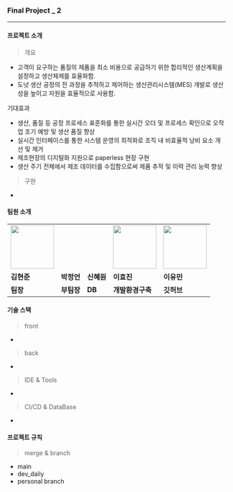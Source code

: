 ### Final Project _ 2 


---


#### 프로젝트 소개


>개요

- 고객이 요구하는 품질의 제품을 최소 비용으로 공급하기 위한 합리적인 생산계획을 설정하고 생산체제를 효율화함.
- 도넛 생산 공정의 전 과정을 추적하고 제어하는 생산관리시스템(MES) 개발로 생산성을 높이고 자원을 효율적으로 사용함.

기대효과

- 생산, 품질 등 공정 프로세스 표준화를 통한 실시간 오더 및 프로세스 확인으로 오작업 조기 예방 및 생산 품질 향상
- 실시간 인터페이스를 통한 시스템 운영의 최적화로 조직 내 비효율적 낭비 요소 개선 및 제거
- 제조현장의 디지털화 지원으로 paperless 현장 구현
- 생산 주기 전체에서 제조 데이터를 수집함으로써 제품 추적 및 이력 관리 능력 향상

>구현

-


#### 팀원 소개
<table>
  <tr>
    <td>
        <a href="https://github.com/kimhj365">
            <img src="https://github.com/LeeeYumin/best_donut/assets/152114081/babd1c36-d794-4ff2-8eee-2395c81eb13a.png" width="100" height="100">
        </a>
    </td>
    <td>
        <a href="https://github.com/qpqp12121">
            <img src="">
        </a>
    </td>
    <td>
        <a href="https://github.com/shinhw91">
            <img src="">
        </a>
    </td>
    <td>
        <a href="https://github.com/codenamehj">
            <img src="https://github.com/LeeeYumin/best_donut/assets/152114081/5085c2ec-55e8-485b-b669-03f08a579597.png" width="100" height="100">
        </a>
    </td>
    <td>
        <a href="https://github.com/LeeeYumin">
            <img src="https://github.com/LeeeYumin/ilggijang/assets/152114081/15340e5e-ba1b-4eb3-acb3-82e07fd90cab.png" width="100" height="100">
        </a>
    </td>
  </tr>
  <tr>
    <td><b>김현준</b></td>
    <td><b>박정언</b></td>
    <td><b>신혜원</b></td>
    <td><b>이효진</b></td>
    <td><b>이유민</b></td>
  </tr>
  <tr>
    <td><b>팀장</b></td>
    <td><b>부팀장</b></td>
    <td><b>DB</b></td>
    <td><b>개발환경구축</b></td>
    <td><b>깃허브</b></td>
  </tr>
</table>


#### 기술 스택


>front

-

>back

-

>IDE & Tools

-

>CI/CD & DataBase

-

#### 프로젝트 규칙

> merge & branch

- main
- dev_daily
- personal branch

